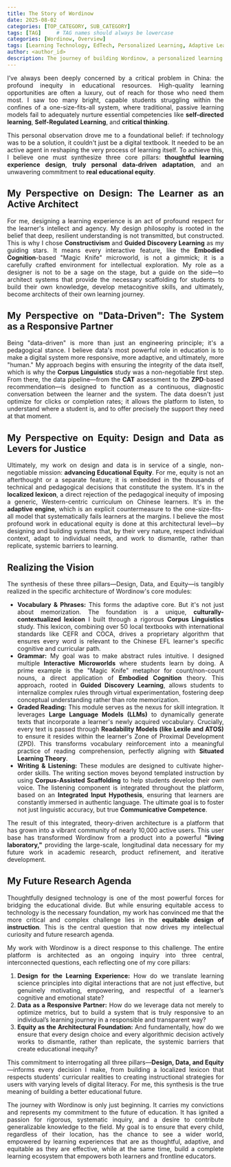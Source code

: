 ```yaml
---
title: The Story of Wordinow
date: 2025-08-02
categories: [TOP_CATEGORY, SUB_CATEGORY]
tags: [TAG]     # TAG names should always be lowercase
categories: [Wordinow, Overview]
tags: [Learning Technology, EdTech, Personalized Learning, Adaptive Learning, Educational Equity, Founder Story, Data-Driven Education, Startup]
author: <author_id>        
description: The journey of building Wordinow, a personalized learning platform designed to bridge the educational divide and bring quality education to all.
---
```

<div style="text-align: justify;">

<p>I’ve always been deeply concerned by a critical problem in China: the profound inequity in educational resources. High-quality learning opportunities are often a luxury, out of reach for those who need them most. I saw too many bright, capable students struggling within the confines of a one-size-fits-all system, where traditional, passive learning models fail to adequately nurture essential competencies like <strong>self-directed learning</strong>, <strong>Self-Regulated Learning</strong>, and <strong>critical thinking</strong>.</p>

<p>This personal observation drove me to a foundational belief: if technology was to be a solution, it couldn't just be a digital textbook. It needed to be an active agent in reshaping the very process of learning itself. To achieve this, I believe one must synthesize three core pillars: <strong>thoughtful learning experience design</strong>, <strong>truly personal data-driven adaptation</strong>, and an unwavering commitment to <strong>real educational equity</strong>.</p>

<h2>My Perspective on Design: The Learner as an Active Architect</h2>
<p>For me, designing a learning experience is an act of profound respect for the learner's intellect and agency. My design philosophy is rooted in the belief that deep, resilient understanding is not transmitted, but constructed. This is why I chose <strong>Constructivism</strong> and <strong>Guided Discovery Learning</strong> as my guiding stars. It means every interactive feature, like the <strong>Embodied Cognition</strong>-based "Magic Knife" microworld, is not a gimmick; it is a carefully crafted environment for intellectual exploration. My role as a designer is not to be a sage on the stage, but a guide on the side—to architect systems that provide the necessary scaffolding for students to build their own knowledge, develop metacognitive skills, and ultimately, become architects of their own learning journey.</p>

<h2>My Perspective on "Data-Driven": The System as a Responsive Partner</h2>
<p>Being "data-driven" is more than just an engineering principle; it's a pedagogical stance. I believe data's most powerful role in education is to make a digital system more responsive, more adaptive, and ultimately, more "human." My approach begins with ensuring the integrity of the data itself, which is why the <strong>Corpus Linguistics</strong> study was a non-negotiable first step. From there, the data pipeline—from the <strong>CAT</strong> assessment to the <strong>ZPD</strong>-based recommendation—is designed to function as a continuous, diagnostic conversation between the learner and the system. The data doesn't just optimize for clicks or completion rates; it allows the platform to listen, to understand where a student is, and to offer precisely the support they need at that moment. </p>

<h2>My Perspective on Equity: Design and Data as Levers for Justice</h2>
<p>Ultimately, my work on design and data is in service of a single, non-negotiable mission: <strong>advancing Educational Equity</strong>. For me, equity is not an afterthought or a separate feature; it is embedded in the thousands of technical and pedagogical decisions that constitute the system. It's in the <strong>localized lexicon</strong>, a direct rejection of the pedagogical inequity of imposing a generic, Western-centric curriculum on Chinese learners. It's in the <strong>adaptive engine</strong>, which is an explicit countermeasure to the one-size-fits-all model that systematically fails learners at the margins. I believe the most profound work in educational equity is done at this architectural level—by designing and building systems that, by their very nature, respect individual context, adapt to individual needs, and work to dismantle, rather than replicate, systemic barriers to learning. </p>

<h2>Realizing the Vision</h2>
<p>The synthesis of these three pillars—Design, Data, and Equity—is tangibly realized in the specific architecture of Wordinow's core modules:</p>
    
<ul>
<li><strong>Vocabulary & Phrases:</strong> This forms the adaptive core. But it's not just about memorization. The foundation is a unique, <strong>culturally-contextualized lexicon</strong> I built through a rigorous <strong>Corpus Linguistics</strong> study. This lexicon, combining over 50 local textbooks with international standards like CEFR and COCA, drives a proprietary algorithm that ensures every word is relevant to the Chinese EFL learner's specific cognitive and curricular path.</li>
<li><strong>Grammar:</strong> My goal was to make abstract rules intuitive. I designed multiple <strong>Interactive Microworlds</strong> where students learn by doing. A prime example is the "Magic Knife" metaphor for count/non-count nouns, a direct application of <strong>Embodied Cognition</strong> theory. This approach, rooted in <strong>Guided Discovery Learning</strong>, allows students to internalize complex rules through virtual experimentation, fostering deep conceptual understanding rather than rote memorization.</li>
<li><strong>Graded Reading:</strong> This module serves as the nexus for skill integration. It leverages <strong>Large Language Models (LLMs)</strong> to dynamically generate texts that incorporate a learner's newly acquired vocabulary. Crucially, every text is passed through <strong>Readability Models (like Lexile and ATOS)</strong> to ensure it resides within the learner's Zone of Proximal Development (ZPD). This transforms vocabulary reinforcement into a meaningful practice of reading comprehension, perfectly aligning with <strong>Situated Learning Theory</strong>.</li>
<li><strong>Writing & Listening:</strong> These modules are designed to cultivate higher-order skills. The writing section moves beyond templated instruction by using <strong>Corpus-Assisted Scaffolding</strong> to help students develop their own voice. The listening component is integrated throughout the platform, based on an <strong>Integrated Input Hypothesis</strong>, ensuring that learners are constantly immersed in authentic language. The ultimate goal is to foster not just linguistic accuracy, but true <strong>Communicative Competence</strong>.</li>
</ul>
<p>The result of this integrated, theory-driven architecture is a platform that has grown into a vibrant community of nearly 10,000 active users. This user base has transformed Wordinow from a product into a powerful <strong>"living laboratory,"</strong> providing the large-scale, longitudinal data necessary for my future work in academic research, product refinement, and iterative development.</p>

<h2>My Future Research Agenda</h2>
<p>Thoughtfully designed technology is one of the most powerful forces for bridging the educational divide. But while ensuring equitable access to technology is the necessary foundation, my work has convinced me that the more critical and complex challenge lies in the <strong>equitable design of instruction</strong>. This is the central question that now drives my intellectual curiosity and future research agenda.</p>
<p>My work with Wordinow is a direct response to this challenge. The entire platform is architected as an ongoing inquiry into three central, interconnected questions, each reflecting one of my core pillars:</p>

<ol>
<li><strong>Design for the Learning Experience:</strong> How do we translate learning science principles into digital interactions that are not just effective, but genuinely motivating, empowering, and respectful of a learner’s cognitive and emotional state?</li>
<li><strong>Data as a Responsive Partner:</strong> How do we leverage data not merely to optimize metrics, but to build a system that is truly responsive to an individual’s learning journey in a responsible and transparent way?</li>
<li><strong>Equity as the Architectural Foundation:</strong> And fundamentally, how do we ensure that every design choice and every algorithmic decision actively works to dismantle, rather than replicate, the systemic barriers that create educational inequity?</li>
</ol>
    
<p>This commitment to interrogating all three pillars—<strong>Design, Data, and Equity</strong>—informs every decision I make, from building a localized lexicon that respects students' curricular realities to creating instructional strategies for users with varying levels of digital literacy. For me, this synthesis is the true meaning of building a better educational future.</p>

<p>The journey with Wordinow is only just beginning. It carries my convictions and represents my commitment to the future of education. It has ignited a passion for rigorous, systematic inquiry, and a desire to contribute generalizable knowledge to the field. My goal is to ensure that every child, regardless of their location, has the chance to see a wider world, empowered by learning experiences that are as thoughtful, adaptive, and equitable as they are effective, while at the same time, build a complete learning ecosystem that empowers both learners and frontline educators.</p>
</div>
